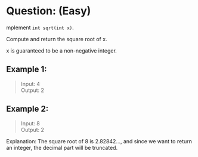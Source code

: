# Question: (Easy)

mplement `int sqrt(int x)`.

Compute and return the square root of x.

x is guaranteed to be a non-negative integer.

## Example 1:

>Input: 4 <br>
>Output: 2

## Example 2:

>Input: 8 <br>
>Output: 2

Explanation: The square root of 8 is 2.82842..., and since we want to return an integer, the decimal part will be truncated.
